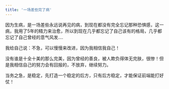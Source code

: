 ```yaml
---
title: '一场差些完了病'
---
```

因为生病，是一场差些永远说再见的病，到现在都没有完全忘记那种恐惧感，这一病，我用了5年的精力来治愈，所以到现在几乎都忘记了自己该有的格局，几乎都忘记了自己曾经的意气风发....

我给自己说：不急，可以慢慢来改进，因为我相信我自己！

没有谁是十全十美的那么完美，因为曾经的善良，被人欺负得体无完肤，很惨！但是我相信自己的努力会有回报的，不放弃，继续努力。  

当务之急，是稳定，先打造一个稳定的后方，只有后方稳定，才能保证前端能打好仗！